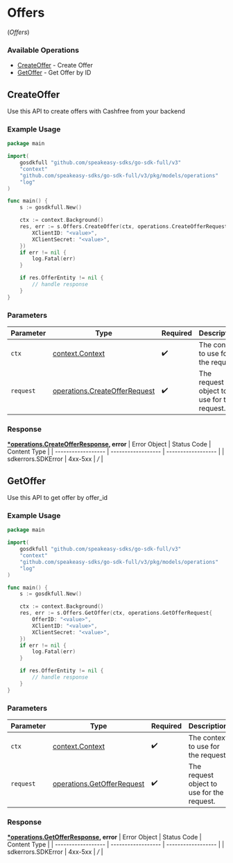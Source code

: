 # Offers
(*Offers*)

### Available Operations

* [CreateOffer](#createoffer) - Create Offer
* [GetOffer](#getoffer) - Get Offer by ID

## CreateOffer

Use this API to create offers with Cashfree from your backend

### Example Usage

```go
package main

import(
	gosdkfull "github.com/speakeasy-sdks/go-sdk-full/v3"
	"context"
	"github.com/speakeasy-sdks/go-sdk-full/v3/pkg/models/operations"
	"log"
)

func main() {
    s := gosdkfull.New()

    ctx := context.Background()
    res, err := s.Offers.CreateOffer(ctx, operations.CreateOfferRequest{
        XClientID: "<value>",
        XClientSecret: "<value>",
    })
    if err != nil {
        log.Fatal(err)
    }

    if res.OfferEntity != nil {
        // handle response
    }
}
```

### Parameters

| Parameter                                                                          | Type                                                                               | Required                                                                           | Description                                                                        |
| ---------------------------------------------------------------------------------- | ---------------------------------------------------------------------------------- | ---------------------------------------------------------------------------------- | ---------------------------------------------------------------------------------- |
| `ctx`                                                                              | [context.Context](https://pkg.go.dev/context#Context)                              | :heavy_check_mark:                                                                 | The context to use for the request.                                                |
| `request`                                                                          | [operations.CreateOfferRequest](../../pkg/models/operations/createofferrequest.md) | :heavy_check_mark:                                                                 | The request object to use for the request.                                         |


### Response

**[*operations.CreateOfferResponse](../../pkg/models/operations/createofferresponse.md), error**
| Error Object       | Status Code        | Content Type       |
| ------------------ | ------------------ | ------------------ |
| sdkerrors.SDKError | 4xx-5xx            | */*                |

## GetOffer

Use this API to get offer by offer_id

### Example Usage

```go
package main

import(
	gosdkfull "github.com/speakeasy-sdks/go-sdk-full/v3"
	"context"
	"github.com/speakeasy-sdks/go-sdk-full/v3/pkg/models/operations"
	"log"
)

func main() {
    s := gosdkfull.New()

    ctx := context.Background()
    res, err := s.Offers.GetOffer(ctx, operations.GetOfferRequest{
        OfferID: "<value>",
        XClientID: "<value>",
        XClientSecret: "<value>",
    })
    if err != nil {
        log.Fatal(err)
    }

    if res.OfferEntity != nil {
        // handle response
    }
}
```

### Parameters

| Parameter                                                                    | Type                                                                         | Required                                                                     | Description                                                                  |
| ---------------------------------------------------------------------------- | ---------------------------------------------------------------------------- | ---------------------------------------------------------------------------- | ---------------------------------------------------------------------------- |
| `ctx`                                                                        | [context.Context](https://pkg.go.dev/context#Context)                        | :heavy_check_mark:                                                           | The context to use for the request.                                          |
| `request`                                                                    | [operations.GetOfferRequest](../../pkg/models/operations/getofferrequest.md) | :heavy_check_mark:                                                           | The request object to use for the request.                                   |


### Response

**[*operations.GetOfferResponse](../../pkg/models/operations/getofferresponse.md), error**
| Error Object       | Status Code        | Content Type       |
| ------------------ | ------------------ | ------------------ |
| sdkerrors.SDKError | 4xx-5xx            | */*                |
